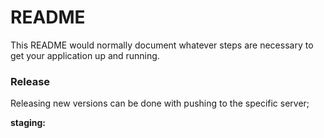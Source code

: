 # README #

This README would normally document whatever steps are necessary to get your application up and running.

### Release ###

Releasing new versions can be done with pushing to the specific server;

**staging:**

